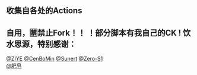 ## 收集自各处的Actions

自用，🈲禁止Fork！！ ！部分脚本有我自己的CK !
饮水思源，特别感谢：
----------------
[@ZIYE](https://github.com/ziye888)
[@CenBoMin](https://github.com/CenBoMin/GithubSync)
[@Sunert](https://github.com/Sunert)
[@Zero-S1](https://github.com/Zero-S1/xmly_speed/)  
[@肥皂](https://github.com/age174/-)
